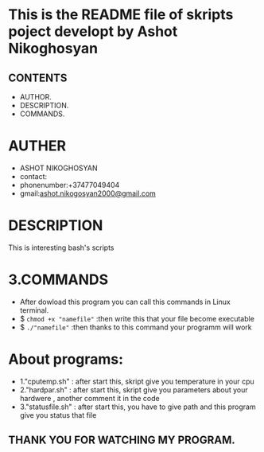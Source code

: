 # This is the README file of skripts poject developt by Ashot Nikoghosyan

## CONTENTS 
* AUTHOR.
* DESCRIPTION.
* COMMANDS.
        
# AUTHER 
* ASHOT NIKOGHOSYAN
* contact:
* phonenumber:+37477049404
* gmail:ashot.nikogosyan2000@gmail.com
   
# DESCRIPTION
  This is interesting bash's scripts
  
  
# 3.COMMANDS
  * After dowload this program you can call this commands in Linux terminal.
  * $ `chmod +x "namefile"` :then write this that your file become executable
  * $ `./"namefile"` :then thanks to this command your programm will work 
  
  
  
# About programs:
  
  * 1."cputemp.sh" : after start this, skript give you temperature in your cpu
  * 2."hardpar.sh" : after start this, skript give you parameters about your hardwere , another comment it in the code
  * 3."statusfile.sh" : after start this, you have to give path and this program give you status that file
  
  ## THANK YOU FOR WATCHING MY PROGRAM.
